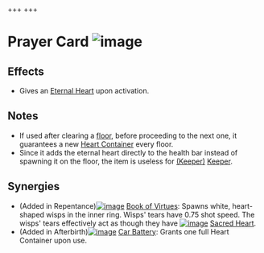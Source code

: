 +++
+++

 # Prayer Card ![image](/image/Prayer_Card.png) 


Effects
---------


* Gives an [Eternal Heart](/wiki/Eternal_Heart "Eternal Heart") upon activation.


Notes
-------


* If used after clearing a [floor](/wiki/Floor "Floor"), before proceeding to the next one, it guarantees a new [Heart Container](/wiki/Heart_Container "Heart Container") every floor.
* Since it adds the eternal heart directly to the health bar instead of spawning it on the floor, the item is useless for  [(Keeper)](/wiki/Keeper "Keeper") [Keeper](/wiki/Keeper "Keeper").


Synergies
-----------


* (Added in Repentance)[![image](/image/Book_of_Virtues.png)](/wiki/Book_of_Virtues "Book of Virtues") [Book of Virtues](/wiki/Book_of_Virtues "Book of Virtues"): Spawns white, heart-shaped wisps in the inner ring. Wisps' tears have 0.75 shot speed. The wisps' tears effectively act as though they have [![image](/image/Sacred_Heart.png)](/wiki/Sacred_Heart "Sacred Heart") [Sacred Heart](/wiki/Sacred_Heart "Sacred Heart").
* (Added in Afterbirth)[![image](/image/Car_Battery.png)](/wiki/Car_Battery "Car Battery") [Car Battery](/wiki/Car_Battery "Car Battery"): Grants one full Heart Container upon use.


